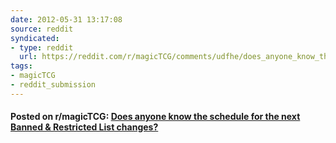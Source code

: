 ```yaml
---
date: 2012-05-31 13:17:08
source: reddit
syndicated:
- type: reddit
  url: https://reddit.com/r/magicTCG/comments/udfhe/does_anyone_know_the_schedule_for_the_next_banned/
tags:
- magicTCG
- reddit_submission
---
```


#### Posted on r/magicTCG: [Does anyone know the schedule for the next Banned & Restricted List changes?](https://reddit.com/r/magicTCG/comments/udfhe/does_anyone_know_the_schedule_for_the_next_banned/)
